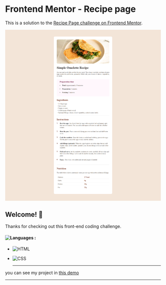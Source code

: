 # Frontend Mentor - Recipe page
This is a solution to the [Recipe Page challenge on Frontend Mentor](https://www.frontendmentor.io/challenges/recipe-page-KiTsR8QQKm).  


![Design preview for the Recipe page coding challenge](pic1.png)

## Welcome! 👋

Thanks for checking out this front-end coding challenge.

#### ![Languages](https://img.shields.io/github/languages/count/zeynab-jalalian/Recipe-Page) :
 - ![HTML](https://img.shields.io/badge/Html-orange)
 - ![CSS](https://img.shields.io/badge/Css-blue)

      ---
 you can see my project in [this demo](https://zeynab-jalalian.github.io/Recipe-Page/)
  ___



